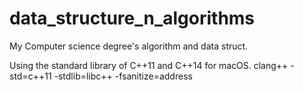 # data_structure_n_algorithms

My Computer science degree's algorithm and data struct.

Using the standard library of C++11 and C++14 for macOS.
clang++ -std=c++11 -stdlib=libc++ -fsanitize=address
